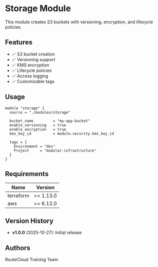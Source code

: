 # Storage Module

This module creates S3 buckets with versioning, encryption, and lifecycle policies.

## Features

- ✅ S3 bucket creation
- ✅ Versioning support
- ✅ KMS encryption
- ✅ Lifecycle policies
- ✅ Access logging
- ✅ Customizable tags

## Usage

```hcl
module "storage" {
  source = "./modules/storage"
  
  bucket_name         = "my-app-bucket"
  enable_versioning   = true
  enable_encryption   = true
  kms_key_id          = module.security.kms_key_id
  
  tags = {
    Environment = "dev"
    Project     = "modular-infrastructure"
  }
}
```

## Requirements

| Name | Version |
|------|---------|
| terraform | >= 1.13.0 |
| aws | >= 6.12.0 |

## Version History

- **v1.0.0** (2025-10-27): Initial release

## Authors

RouteCloud Training Team

